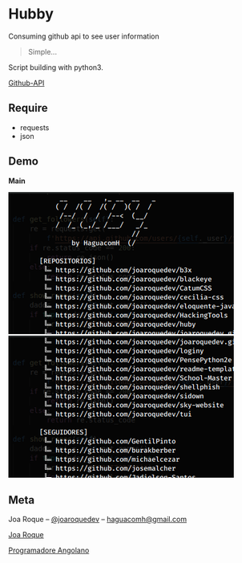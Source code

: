 # Hubby
Consuming github api to see user information

> Simple...

Script building with python3. 

[Github-API](https://api.github.com)

## Require
* requests
* json

## Demo

 __Main__

![](./screenshots/main.png)
![](./screenshots/main2.png)

## Meta

Joa Roque – [@joaroquedev](https://facebook.com/100025057463273) – haguacomh@gmail.com

[Joa Roque](https://github.com/joaroquedev)

[Programadore Angolano](https://www.programadorangolano.com)
